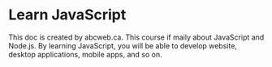 # Learn JavaScript
This doc is created by abcweb.ca. 
This course if maily about JavaScript and Node.js.
By learning JavaScript, you will be able to develop website, desktop applications, mobile apps, and so on.

